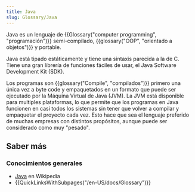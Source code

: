 ```yaml
---
title: Java
slug: Glossary/Java
---
```


Java es un lenguaje de {{Glossary("computer programming", "programación")}} semi-compilado, {{glossary("OOP", "orientado a objetos")}} y portable.

Java está tipado estáticamente y tiene una sintaxis parecida a la de C. Tiene una gran librería de funciones fáciles de usar, el Java Software Development Kit (SDK).

Los programas son {{glossary("Compile", "compilados")}} primero una única vez a byte code y empaquetados en un formato que puede ser ejecutado por la Máquina Virtual de Java (JVM). La JVM está disponible para multiples plataformas, lo que permite que los programas en Java funcionen en casi todos los sistemas sin tener que volver a compilar y empaquetar el proyecto cada vez. Esto hace que sea el lenguaje preferido de muchas empresas con distintos propósitos, aunque puede ser considerado como muy "pesado".

## Saber más

### Conocimientos generales

- [Java](<https://es.wikipedia.org/wiki/Java_(lenguaje_de_programación)>) en Wikipedia
- {{QuickLinksWithSubpages("/en-US/docs/Glossary")}}
